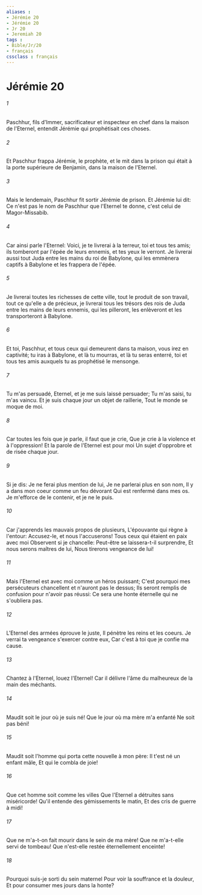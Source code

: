 ```yaml
---
aliases : 
- Jérémie 20
- Jérémie 20
- Jr 20
- Jeremiah 20
tags : 
- Bible/Jr/20
- français
cssclass : français
---
```


# Jérémie 20

###### 1
Paschhur, fils d'Immer, sacrificateur et inspecteur en chef dans la maison de l'Eternel, entendit Jérémie qui prophétisait ces choses.
###### 2
Et Paschhur frappa Jérémie, le prophète, et le mit dans la prison qui était à la porte supérieure de Benjamin, dans la maison de l'Eternel.
###### 3
Mais le lendemain, Paschhur fit sortir Jérémie de prison. Et Jérémie lui dit: Ce n'est pas le nom de Paschhur que l'Eternel te donne, c'est celui de Magor-Missabib.
###### 4
Car ainsi parle l'Eternel: Voici, je te livrerai à la terreur, toi et tous tes amis; ils tomberont par l'épée de leurs ennemis, et tes yeux le verront. Je livrerai aussi tout Juda entre les mains du roi de Babylone, qui les emmènera captifs à Babylone et les frappera de l'épée.
###### 5
Je livrerai toutes les richesses de cette ville, tout le produit de son travail, tout ce qu'elle a de précieux, je livrerai tous les trésors des rois de Juda entre les mains de leurs ennemis, qui les pilleront, les enlèveront et les transporteront à Babylone.
###### 6
Et toi, Paschhur, et tous ceux qui demeurent dans ta maison, vous irez en captivité; tu iras à Babylone, et là tu mourras, et là tu seras enterré, toi et tous tes amis auxquels tu as prophétisé le mensonge.
###### 7
Tu m'as persuadé, Eternel, et je me suis laissé persuader; Tu m'as saisi, tu m'as vaincu. Et je suis chaque jour un objet de raillerie, Tout le monde se moque de moi.
###### 8
Car toutes les fois que je parle, il faut que je crie, Que je crie à la violence et à l'oppression! Et la parole de l'Eternel est pour moi Un sujet d'opprobre et de risée chaque jour.
###### 9
Si je dis: Je ne ferai plus mention de lui, Je ne parlerai plus en son nom, Il y a dans mon coeur comme un feu dévorant Qui est renfermé dans mes os. Je m'efforce de le contenir, et je ne le puis.
###### 10
Car j'apprends les mauvais propos de plusieurs, L'épouvante qui règne à l'entour: Accusez-le, et nous l'accuserons! Tous ceux qui étaient en paix avec moi Observent si je chancelle: Peut-être se laissera-t-il surprendre, Et nous serons maîtres de lui, Nous tirerons vengeance de lui!
###### 11
Mais l'Eternel est avec moi comme un héros puissant; C'est pourquoi mes persécuteurs chancellent et n'auront pas le dessus; Ils seront remplis de confusion pour n'avoir pas réussi: Ce sera une honte éternelle qui ne s'oubliera pas.
###### 12
L'Eternel des armées éprouve le juste, Il pénètre les reins et les coeurs. Je verrai ta vengeance s'exercer contre eux, Car c'est à toi que je confie ma cause.
###### 13
Chantez à l'Eternel, louez l'Eternel! Car il délivre l'âme du malheureux de la main des méchants.
###### 14
Maudit soit le jour où je suis né! Que le jour où ma mère m'a enfanté Ne soit pas béni!
###### 15
Maudit soit l'homme qui porta cette nouvelle à mon père: Il t'est né un enfant mâle, Et qui le combla de joie!
###### 16
Que cet homme soit comme les villes Que l'Eternel a détruites sans miséricorde! Qu'il entende des gémissements le matin, Et des cris de guerre à midi!
###### 17
Que ne m'a-t-on fait mourir dans le sein de ma mère! Que ne m'a-t-elle servi de tombeau! Que n'est-elle restée éternellement enceinte!
###### 18
Pourquoi suis-je sorti du sein maternel Pour voir la souffrance et la douleur, Et pour consumer mes jours dans la honte?
